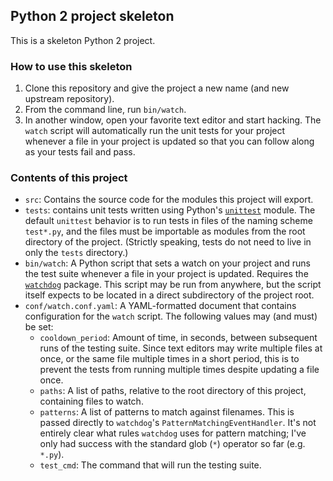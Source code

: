## Python 2 project skeleton

This is a skeleton Python 2 project.

### How to use this skeleton

1. Clone this repository and give the project a new name (and new upstream repository).
2. From the command line, run `bin/watch`.
3. In another window, open your favorite text editor and start hacking.  The `watch` script will automatically run the unit tests for your project whenever a file in your project is updated so that you can follow along as your tests fail and pass.

### Contents of this project

* `src`: Contains the source code for the modules this project will export.
* `tests`: contains unit tests written using Python's [`unittest`](https://docs.python.org/2/library/unittest.html) module.  The default `unittest` behavior is to run tests in files of the naming scheme `test*.py`, and the files must be importable as modules from the root directory of the project.  (Strictly speaking, tests do not need to live in only the `tests` directory.)
* `bin/watch`: A Python script that sets a watch on your project and runs the test suite whenever a file in your project is updated.  Requires the [`watchdog`](http://pythonhosted.org/watchdog/index.html) package.  This script may be run from anywhere, but the script itself expects to be located in a direct subdirectory of the project root.
* `conf/watch.conf.yaml`: A YAML-formatted document that contains configuration for the `watch` script.  The following values may (and must) be set:
  * `cooldown_period`: Amount of time, in seconds, between subsequent runs of the testing suite.  Since text editors may write multiple files at once, or the same file multiple times in a short period, this is to prevent the tests from running multiple times despite updating a file once.
  * `paths`: A list of paths, relative to the root directory of this project, containing files to watch.
  * `patterns`: A list of patterns to match against filenames.  This is passed directly to `watchdog`'s `PatternMatchingEventHandler`.  It's not entirely clear what rules `watchdog` uses for pattern matching; I've only had success with the standard glob (`*`) operator so far (e.g. `*.py`).
  * `test_cmd`: The command that will run the testing suite.
